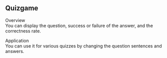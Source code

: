 ## Quizgame
Overview  
You can display the question, success or failure of the answer, and the correctness rate.

Application  
You can use it for various quizzes by changing the question sentences and answers.
